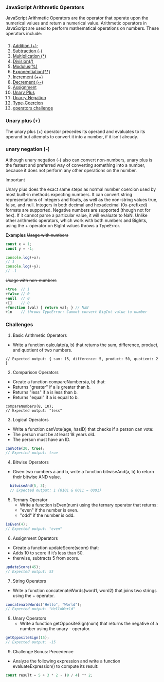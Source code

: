 ### JavaScript Arithmetic Operators
JavaScript Arithmetic Operators are the operator that operate upon the numerical values and return a numerical value.
Arithmetic operators in JavaScript are used to perform mathematical operations on numbers. These operators include:
### 
1. [Addition (+)](01-addition.js);
2. [Subtraction (-)](02-subtraction.js)
3. [Multiplication (*)](03-multiplication.js) 
4. [Division(/)](04-division.js)
5. [Modulus(%)](05-exponentiation.js)
6. [Exponentiation(**)](06-modulus.js)
7. [Increment (++)](06-modulus.js)
8. [Decrement (--)](06-modulus.js)
9. [Assignment](09-Assignment.js)
10. [Unary Plus ](010-Unary-Plus.js)
11. [Unarry Negation ](011-Unary-Negation.js)
12. [Type-Coercion ](012-Type-Coercion.js)
13. [operators challenge ](OperatorsChallenge.js)

### Unary plus (+)
The unary plus (+) operator precedes its operand and evaluates to its operand but attempts to convert it into a number, if it isn't already.
### unary negation (-)
Although unary negation (-) also can convert non-numbers, unary plus is the fastest and preferred way of converting something into a number, because it does not perform any other operations on the number.
>[!IMPORTANT]
>Unary plus does the exact same steps as normal number coercion used by most built-in methods expecting numbers. It 
 can convert string representations of integers and floats, as well as the non-string values true, false, and null. Integers in both decimal and hexadecimal (0x-prefixed) formats are supported. Negative numbers are supported (though not for hex). If it cannot parse a particular value, it will evaluate to NaN. Unlike other arithmetic operators, which work with both numbers and BigInts, using the + operator on BigInt values throws a TypeError.

**Examples**
~~Usage with numbers~~
```javascript
const x = 1;
const y = -1;

console.log(+x);
// 1
console.log(+y);
// -1

```
~~Usage with non-numbers~~
```javascript
+true  // 1
+false // 0
+null  // 0
+[]    // 0
+function (val) { return val; } // NaN
+1n    // throws TypeError: Cannot convert BigInt value to number

```

### Challenges 
1. Basic Arithmetic Operators
- Write a function calculate(a, b) that returns the sum, difference, product, and quotient of two numbers.
 ```calculate(10, 5);
 // Expected output: { sum: 15, difference: 5, product: 50, quotient: 2 }
 ```
2. Comparison Operators
- Create a function compareNumbers(a, b) that:
- Returns "greater" if a is greater than b.
- Returns "less" if a is less than b.
- Returns "equal" if a is equal to b.
 ```
 compareNumbers(8, 10);
 // Expected output: "less"
 ```
3. Logical Operators
- Write a function canVote(age, hasID) that checks if a person can vote:
- The person must be at least 18 years old.
- The person must have an ID.
 ```javascript
 canVote(20, true);
 // Expected output: true
 ```
4. Bitwise Operators
- Given two numbers a and b, write a function bitwiseAnd(a, b) to return their bitwise AND value.
```javascript
  bitwiseAnd(5, 3);
  // Expected output: 1 (0101 & 0011 = 0001)
```
5. Ternary Operator
   - Write a function isEven(num) using the ternary operator that returns:
   - "even" if the number is even.
   - "odd" if the number is odd.
```javascript
isEven(4); 
// Expected output: "even"
```
6. Assignment Operators
- Create a function updateScore(score) that:
- Adds 10 to score if it’s less than 50.
- therwise, subtracts 5 from score.
```javascript
updateScore(45); 
// Expected output: 55
```
7. String Operators
- Write a function concatenateWords(word1, word2) that joins two strings using the + operator.
```javascript
concatenateWords("Hello", "World");
// Expected output: "HelloWorld"
```
8. Unary Operators
   - Write a function getOppositeSign(num) that returns the negative of a number using the unary - operator.
```javascript
getOppositeSign(15);
// Expected output: -15
```
9. Challenge Bonus: Precedence
- Analyze the following expression and write a function evaluateExpression() to compute its result:
```javascript
const result = 5 + 3 * 2 - (8 / 4) ** 2;
```



